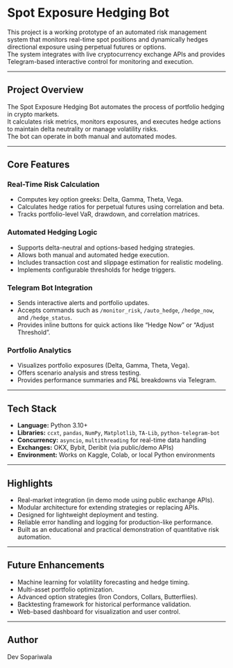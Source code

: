 # Spot Exposure Hedging Bot

This project is a working prototype of an automated risk management system that monitors real-time spot positions and dynamically hedges directional exposure using perpetual futures or options.  
The system integrates with live cryptocurrency exchange APIs and provides Telegram-based interactive control for monitoring and execution.

---

## Project Overview
The Spot Exposure Hedging Bot automates the process of portfolio hedging in crypto markets.  
It calculates risk metrics, monitors exposures, and executes hedge actions to maintain delta neutrality or manage volatility risks.  
The bot can operate in both manual and automated modes.

---

## Core Features

### Real-Time Risk Calculation
- Computes key option greeks: Delta, Gamma, Theta, Vega.  
- Calculates hedge ratios for perpetual futures using correlation and beta.  
- Tracks portfolio-level VaR, drawdown, and correlation matrices.

### Automated Hedging Logic
- Supports delta-neutral and options-based hedging strategies.  
- Allows both manual and automated hedge execution.  
- Includes transaction cost and slippage estimation for realistic modeling.  
- Implements configurable thresholds for hedge triggers.

### Telegram Bot Integration
- Sends interactive alerts and portfolio updates.  
- Accepts commands such as `/monitor_risk`, `/auto_hedge`, `/hedge_now`, and `/hedge_status`.  
- Provides inline buttons for quick actions like “Hedge Now” or “Adjust Threshold”.

### Portfolio Analytics
- Visualizes portfolio exposures (Delta, Gamma, Theta, Vega).  
- Offers scenario analysis and stress testing.  
- Provides performance summaries and P&L breakdowns via Telegram.

---

## Tech Stack
- **Language:** Python 3.10+  
- **Libraries:** `ccxt`, `pandas`, `NumPy`, `Matplotlib`, `TA-Lib`, `python-telegram-bot`  
- **Concurrency:** `asyncio`, `multithreading` for real-time data handling  
- **Exchanges:** OKX, Bybit, Deribit (via public/demo APIs)  
- **Environment:** Works on Kaggle, Colab, or local Python environments  

---

## Highlights
- Real-market integration (in demo mode using public exchange APIs).  
- Modular architecture for extending strategies or replacing APIs.  
- Designed for lightweight deployment and testing.  
- Reliable error handling and logging for production-like performance.  
- Built as an educational and practical demonstration of quantitative risk automation.

---

## Future Enhancements
- Machine learning for volatility forecasting and hedge timing.  
- Multi-asset portfolio optimization.  
- Advanced option strategies (Iron Condors, Collars, Butterflies).  
- Backtesting framework for historical performance validation.  
- Web-based dashboard for visualization and user control.

---

## Author
Dev Sopariwala
